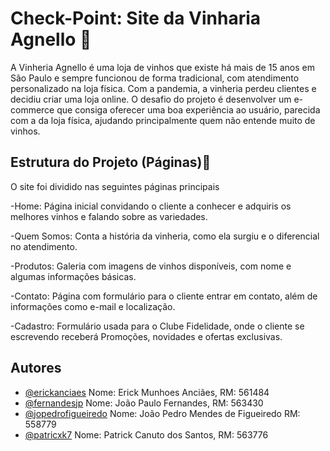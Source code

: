 # Check-Point: Site da Vinharia Agnello 🍷

A Vinheria Agnello é uma loja de vinhos que existe há mais de 15 anos em São Paulo e sempre funcionou de forma tradicional, com atendimento personalizado na loja física. Com a pandemia, a vinheria perdeu clientes e decidiu criar uma loja online. O desafio do projeto é desenvolver um e-commerce que consiga oferecer uma boa experiência ao usuário, parecida com a da loja física, ajudando principalmente quem não entende muito de vinhos.


##  Estrutura do Projeto (Páginas)🧭

O site foi dividido nas seguintes páginas principais

-Home: Página inicial convidando o cliente a conhecer e adquiris os melhores vinhos e falando sobre as variedades.

-Quem Somos: Conta a história da vinheria, como ela surgiu e o diferencial no atendimento.

-Produtos: Galeria com imagens de vinhos disponíveis, com nome e algumas informações básicas.

-Contato: Página com formulário para o cliente entrar em contato, além de informações como e-mail e localização.

-Cadastro: Formulário usada para o Clube Fidelidade, onde o cliente se escrevendo receberá Promoções, novidades e ofertas exclusivas.


## Autores

- [@erickanciaes](https://www.github.com/erickanciaes)
Nome: Erick Munhoes Anciães, RM: 561484
- [@fernandesjp](https://www.github.com/fernandesjp)
Nome: João Paulo Fernandes, RM: 563430
- [@jopedrofigueiredo](https://www.github.com/jopedrofigueiredo)
Nome: João Pedro Mendes de Figueiredo RM: 558779
- [@patricxk7](https://www.github.com/patricxk7)
Nome: Patrick Canuto dos Santos, RM: 563776
